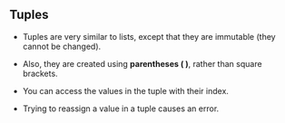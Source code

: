 ## Tuples

- Tuples are very similar to lists, except that they are immutable (they cannot be changed).

- Also, they are created using  **parentheses ( )**, rather than square brackets.

- You can access the values in the tuple with their index.

- Trying to reassign a value in a tuple causes an error.
